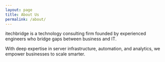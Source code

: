 ```yaml
---
layout: page
title: About Us
permalink: /about/
---
```


itechbridge is a technology consulting firm founded by experienced engineers who bridge gaps between business and IT.

With deep expertise in server infrastructure, automation, and analytics, we empower businesses to scale smarter.
